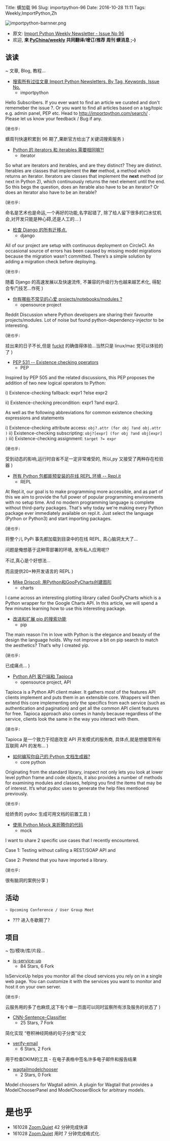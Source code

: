 Title: 蠎加载 96
Slug: importpython-96
Date: 2016-10-28 11:11
Tags: Weekly,ImportPython,Zh

![importpython-barnner.png](http://zoomq.qiniudn.com/ZQCollection/snap/importpython-barnner.png?imageView2/2/h/210)


- 原文: [Import Python Weekly Newsletter - Issue No 96](http://importpython.com/newsletter/no/96/)
- 欢迎, **来 [PyChina/weekly](https://github.com/PyChina/weekly) 共同翻译/增订/推荐 周刊 蠎消息 ;-)**

## 该读
~ 文章, Blog, 教程...



- [搜索所有过往文章 Import Python Newsletters. By Tag, Keywords, Issue No.](http://importpython.com/search/)
    + importpython

Hello Subscribers. If you ever want to find an article we curated and don't rememeber the issue ?. Or you want to find all articles based on a tag/topic e.g. admin panel, PEP etc. Head to http://importpython.com/search/ . Please let us know your feedback / Bug if any.

(`是也乎:`

蠎周刊快速积累到 96 期了,果断官方给出了关键词搜索服务
)

- [Python 的 iterators 和 iterables 需要相同嘛?!](https://medium.com/@adrian.hintermaier/python-iterators-and-iterables-need-not-be-the-same-5ba280e6514d#.i01eu9u4a)
    + iterator

So what are iterators and iterables, and are they distinct? They are distinct. Iterables are classes that implement the __iter__ method, a method which returns an iterator. Iterators are classes that implement the __next__ method (or next in Python 2), which continuously returns the next element until the end. So this begs the question, does an iterable also have to be an iterator? Or does an iterator also have to be an iterable?

(`是也乎:`

命名是艺术也是命运,一个再好的功能,名字起错了,
除了给人留下很多的口水仗机会,对开发只能是种心碍,还是人工的...
)

- [检查 Django 的所有迁移点.](https://medium.com/@kitsunde/checking-that-django-has-all-migrations-55a1c23c3a59#.jyuaskk5z)
    + django

All of our project are setup with continuous deployment on CircleCI. An occasional source of errors has been caused by missing model migrations because the migration wasn’t committed. There’s a simple solution by adding a migration check before deploying.

(`是也乎:`

随着 Django 的高速发展以及快速流传,
不兼容的升级行为也越来越艺术化,
得配合专门技艺...作死
)


- [你有哪些不常见的心爱 projects/notebooks/modules ?](https://www.reddit.com/r/Python/comments/59izbt/what_are_your_favorite_python/)
    + opensource project

Reddit Discussion where Python developers are sharing their favourite projects/modules. Lot of noise but found python-dependency-injector to be interesting.

(`是也乎:`

挂出来的日子不长,但是 [fuckit](https://github.com/ajalt/fuckitpy) 
的确值得体验...当然只是 linux/mac 党可以体验的了
)

- [PEP 531 -- Existence checking operators](https://www.python.org/dev/peps/pep-0531/)
    + PEP

Inspired by PEP 505 and the related discussions, this PEP proposes the addition of two new logical operators to Python: 

i) Existence-checking fallback: expr1 ?else expr2 

ii) Existence-checking precondition: expr1 ?and expr2. 

As well as the following abbreviations for common existence checking expressions and statements 

i) Existence-checking attribute access: `obj?.attr (for obj ?and obj.attr )`
ii) Existence-checking subscripting: `obj?[expr] (for obj ?and obj[expr] )` 
iii) Existence-checking assignment: `target ?= expr`

(`是也乎:`

受到动态的影响,运行时自省不足一定非常难受的,
所以,py 又接受了两种存在检验器
)


- [所有 Python 包都能预安装的在线 REPL 环境 -- Repl.it](https://repl.it/site/blog/python-import)
    + REPL

At Repl.it, our goal is to make programming more accessible, and as part of this we aim to provide the full power of popular programming environments with no setup time. And no modern programming language is complete without third-party packages. That's why today we're making every Python package ever immediately available on repl.it. Just select the language (Python or Python3) and start importing packages.

(`是也乎:`

将整个儿 PyPi 事先都加载到目录中的在线 REPL,
真心脑洞太大了...

问题是俺想基于这种零部署的环境,
发布私人应用呢!?

不过,真心是个好想法...

而且提供20+种开发语言的 REPL
)

- [Mike Driscoll: 用Python和GooPyCharts创建图形](http://www.blog.pythonlibrary.org/2016/10/26/creating-graphs-with-python-and-goopycharts/)
    + charts

I came across an interesting plotting library called GooPyCharts which is a Python wrapper for the Google Charts API. In this article, we will spend a few minutes learning how to use this interesting package.

- [改进和扩展 pip 的搜索功能](https://medium.com/@balazs.saros/improving-and-extending-the-search-functionality-of-pythons-pip-50d01a4a344f#.g6dmcbzbi)
    + pip

The main reason I’m in love with Python is the elegance and beauty of the design the language holds. Why not improve a bit on pip search to match the aesthetics? That’s why I created yip.

(`是也乎:`

已成痛点...
)

- [Python API 客户端和 Tapioca](http://www.vinta.com.br/blog/2016/python-api-clients-with-tapioca/)
    + opensource project, API

Tapioca is a Python API client maker. It gathers most of the features API clients implement and puts them in an extensible core. Wrappers will then extend this core implementing only the specifics from each service (such as authentication and pagination) and get all the common API client features for free. Tapioca approach also comes in handy because regardless of the service, clients look the same in the way you interact with them.


(`是也乎:`

Tapioca 是一个致力于彻底改变 API 开发模式的服务商,
具体点,就是想接管所有互联网 API 的发布...
)


- [如何编写你自己的 Python 文档生成器?](https://medium.com/@tryexceptpass/python-introspection-with-the-inspect-module-2c85d5aa5a48#.kekht2lym)
    + core python

Originating from the standard library, inspect not only lets you look at lower level python frame and code objects, it also provides a number of methods for examining modules and classes, helping you find the items that may be of interest. It’s what pydoc uses to generate the help files mentioned previously.

(`是也乎:`

给娇贵的 pydoc 生成可用文档的前置工具
)

- [使用 Python Mock 来折腾你的代码](https://medium.com/@raiderrobert/using-python-mock-in-unusual-ways-7b56fdaab319#.yc16sj4x4)
    + mock

I want to share 2 specific use cases that I recently encountered. 

Case 1: Testing without calling a REST/SOAP API and 

Case 2: Pretend that you have imported a library. 

(`是也乎:`

很有脑洞的案例分享
)

## 活动
    ~ Upcoming Conference / User Group Meet

- ??? 进入冬歇期了?

## 项目
~ 包/模块/库/片段...



- [is-service-up](https://github.com/marcopaz/is-service-up)
    - 84 Stars, 6 Fork

IsServiceUp helps you monitor all the cloud services you rely on in a single web page. You can customize it with the services you want to monitor and host it on your own server.

(`是也乎:`

云服务用的多了也麻烦,这下有个单一页面可以同时监察所有涉及服务的状态了
)

- [CNN-Sentence-Classifier](https://github.com/shagunsodhani/CNN-Sentence-Classifier)
    - 25 Stars, 7 Fork

简化实现 “卷积神经网络的句子分类”论文


- [verify-email](https://github.com/teknotus/verify-email)
    - 6 Stars, 2 Fork

用于检查DKIM的工具 - 在电子表格中签名许多电子邮件和报告结果


- [wagtailmodelchooser](https://github.com/takeflight/wagtailmodelchooser)
    - 2 Stars, 0 Fork

Model choosers for Wagtail admin. A plugin for Wagtail that provides a ModelChooserPanel and ModelChooserBlock for arbitrary models. 


# 是也乎

- 161028 [Zoom.Quiet](http://zoomquiet.io) 42 分钟完成快译
- 161028 [Zoom.Quiet](http://zoomquiet.io) 用时 7 分钟完成格式化.


